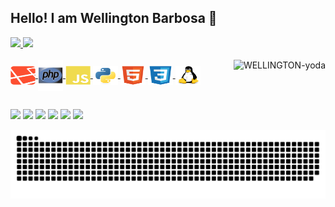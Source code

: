 ## Hello! I am Wellington Barbosa 👋
 <div>
  <a href="https://github.com/wellingtoncarneirobarbosa">
  <img height="180em" src="https://github-readme-stats.vercel.app/api?username=wellingtoncarneirobarbosa&show_icons=true&theme=blue-green&include_all_commits=true&count_private=true&custom_title=My Github Stats"/>
  <img height="180em" src="https://github-readme-stats.vercel.app/api/top-langs/?username=wellingtoncarneirobarbosa&layout=compact&langs_count=20&theme=blue-green&custom_title=My Most Used Languages (it's PHP)"/>
<div>
<div style="display: inline_block"><br>
     <img align="center" alt="Wellington-LARAVEL" height="30" width="40" src="https://raw.githubusercontent.com/devicons/devicon/master/icons/laravel/laravel-plain.svg"> 
   <img align="center" alt="Wellington-PHP" height="50" width="40" src="https://raw.githubusercontent.com/devicons/devicon/master/icons/php/php-original.svg">
    <img align="center" alt="WELLINGTON-JS" height="30" width="40" src="https://raw.githubusercontent.com/devicons/devicon/master/icons/javascript/javascript-plain.svg">
    <img align="center" alt="WELLINGTON-Python" height="30" width="40" src="https://raw.githubusercontent.com/devicons/devicon/master/icons/python/python-original.svg">
    <img align="center" alt="WELLINGTON-HTML" height="30" width="40" src="https://raw.githubusercontent.com/devicons/devicon/master/icons/html5/html5-original.svg">
    <img align="center" alt="WELLINGTON-CSS" height="30" width="40" src="https://raw.githubusercontent.com/devicons/devicon/master/icons/css3/css3-original.svg">
    <img align="center" alt="WELLINGTON-LINUX" height="30" width="40" src="https://raw.githubusercontent.com/devicons/devicon/master/icons/linux/linux-original.svg">
    <img align="right" alt="WELLINGTON-yoda" src="https://media.giphy.com/media/vzO0Vc8b2VBLi/giphy.gif">
</div>
  
  ##
 
<div> 
    <a href="https://www.t.me/owellcarneiro" target="_blank"><img src="https://img.shields.io/badge/-Telegram-%230077B5?style=for-the-badge&logo=telegram&logoColor=white" target="_blank"></a> 
    <a href="https://api.whatsapp.com/send?phone=5541984836192&text=Hello%20Wellington!" target="_blank"><img src="https://img.shields.io/badge/-Whatsapp-%075e54?style=for-the-badge&logo=whatsapp&logoColor=white" target="_blank"></a> 
  <a href="https://www.youtube.com/channel/UC_-uuuZbY0AAt9CViNzvc-Q" target="_blank"><img src="https://img.shields.io/badge/-Youtube-%23EA4335?style=for-the-badge&logo=youtube&logoColor=white" target="_blank"></a>
  <a href="https://instagram.com/owellcarneiro" target="_blank"><img src="https://img.shields.io/badge/-Instagram-%23E4405F?style=for-the-badge&logo=instagram&logoColor=white" target="_blank"></a>
  <a href = "mailto: owellingtoncarneirobarbosa@gmail.com"><img src="https://img.shields.io/badge/-Gmail-%23333?style=for-the-badge&logo=gmail&logoColor=white" target="_blank"></a>
  <a href="https://www.linkedin.com/in/wellingtoncarneirobarbosa" target="_blank"><img src="https://img.shields.io/badge/-LinkedIn-%230077B5?style=for-the-badge&logo=linkedin&logoColor=white" target="_blank"></a> 
 
  ![Snake animation](https://github.com/wellingtoncarneirobarbosa/wellingtoncarneirobarbosa/blob/output/github-contribution-grid-snake.svg)
 
</div>


<!--
**WellingtonCarneiroBarbosa/wellingtoncarneirobarbosa** is a ✨ _special_ ✨ repository because its `README.md` (this file) appears on your GitHub profile.

Here are some ideas to get you started:

- 🔭 I’m currently working on ...
- 🌱 I’m currently learning ...
- 👯 I’m looking to collaborate on ...
- 🤔 I’m looking for help with ...
- 💬 Ask me about ...
- 📫 How to reach me: ...
- 😄 Pronouns: ...
- ⚡ Fun fact: ...
-->
